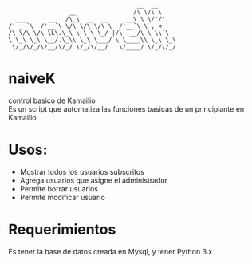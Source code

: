 ```
                                    __  __     
                 __                /\ \/\ \    
  ___      __   /\_\  __  __     __\ \ \/'/' 
/' _ `\  /'__`\ \/\ \/\ \/\ \  /'__`\ \ , <    
/\ \/\ \/\ \L\.\_\ \ \ \ \_/ |/\  __/\ \ \\`\  
\ \_\ \_\ \__/.\_\\ \_\ \___/ \ \____\\ \_\ \_\
 \/_/\/_/\/__/\/_/ \/_/\/__/   \/____/ \/_/\/_/
```                                               
                                               
naiveK
======
control basico de Kamailio<br>
Es un script que automatiza las funciones basicas de un principiante en Kamailio.

# Usos:
  * Mostrar todos los usuarios subscritos<br>
  * Agrega usuarios que asigne el administrador<br>
  * Permite borrar usuarios<br>
  * Permite modificar usuario<br>

# Requerimientos

Es tener la base de datos creada en Mysql, y tener Python 3.x
